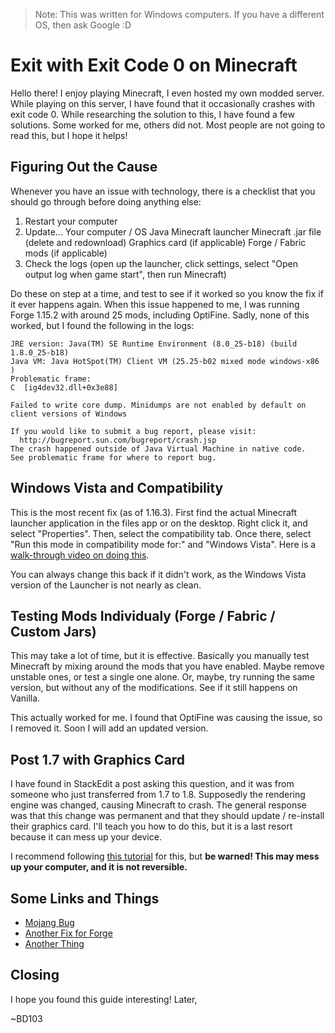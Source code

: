 > Note: This was written for Windows computers. If you have a different OS, then ask Google :D

# Exit with Exit Code 0 on Minecraft

Hello there! I enjoy playing Minecraft, I even hosted my own modded server. While playing on this server, I have found that it occasionally crashes with exit code 0. While researching the solution to this, I have found a few solutions. Some worked for me, others did not. Most people are not going to read this, but I hope it helps!

## Figuring Out the Cause

Whenever you have an issue with technology, there is a checklist that you should go through before doing anything else:

1. Restart your computer
2. Update...
Your computer / OS
Java
Minecraft launcher
Minecraft .jar file (delete and redownload)
Graphics card (if applicable)
Forge / Fabric mods (if applicable)
3. Check the logs (open up the launcher, click settings, select "Open output log when game start", then run Minecraft)

Do these on step at a time, and test to see if it worked so you know the fix if it ever happens again. When this issue happened to me, I was running Forge 1.15.2 with around 25 mods, including OptiFine. Sadly, none of this worked, but I found the following in the logs:

```
JRE version: Java(TM) SE Runtime Environment (8.0_25-b18) (build 1.8.0_25-b18)
Java VM: Java HotSpot(TM) Client VM (25.25-b02 mixed mode windows-x86 )
Problematic frame:
C  [ig4dev32.dll+0x3e88]

Failed to write core dump. Minidumps are not enabled by default on client versions of Windows

If you would like to submit a bug report, please visit:
  http://bugreport.sun.com/bugreport/crash.jsp
The crash happened outside of Java Virtual Machine in native code.
See problematic frame for where to report bug.
```

## Windows Vista and Compatibility

This is the most recent fix (as of 1.16.3). First find the actual Minecraft launcher application in the files app or on the desktop. Right click it, and select "Properties". Then, select the compatibility tab. Once there, select "Run this mode in compatibility mode for:" and "Windows Vista". Here is a [walk-through video on doing this](https://youtu.be/MC83eGWjNRA).

You can always change this back if it didn't work, as the Windows Vista version of the Launcher is not nearly as clean.

## Testing Mods Individualy (Forge / Fabric / Custom Jars)

This may take a lot of time, but it is effective. Basically you manually test Minecraft by mixing around the mods that you have enabled. Maybe remove unstable ones, or test a single one alone. Or, maybe, try running the same version, but without any of the modifications. See if it still happens on Vanilla.

This actually worked for me. I found that OptiFine was causing the issue, so I removed it. Soon I will add an updated version.

## Post 1.7 with Graphics Card

I have found in StackEdit a post asking this question, and it was from someone who just transferred from 1.7 to 1.8. Supposedly the rendering engine was changed, causing Minecraft to crash. The general response was that this change was permanent and that they should update / re-install their graphics card. I'll teach you how to do this, but it is a last resort because it can mess up your device.

I recommend following [this tutorial](https://appuals.com/minecraft-failed-core-dump/) for this, but **be warned! This may mess up your computer, and it is not reversible.**

## Some Links and Things

- [Mojang Bug](https://bugs.mojang.com/browse/MC-200062)
- [Another Fix for Forge](https://forums.minecraftforge.net/topic/93087-minecraft-1163-starts-up-but-crashes-with-exit-code-0/)
- [Another Thing](https://www.errorvault.com/en/troubleshooting/runtime-errors/mojang/minecraft/error-0_minecraft-error-0)

## Closing

I hope you found this guide interesting!
Later,

~BD103